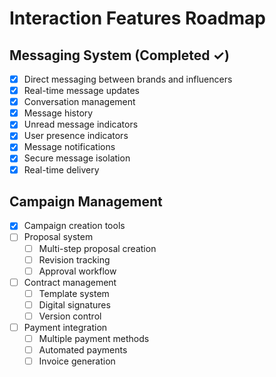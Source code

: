 # Interaction Features Roadmap

## Messaging System (Completed ✓)
- [x] Direct messaging between brands and influencers
- [x] Real-time message updates
- [x] Conversation management
- [x] Message history
- [x] Unread message indicators
- [x] User presence indicators
- [x] Message notifications
- [x] Secure message isolation
- [x] Real-time delivery

## Campaign Management
- [x] Campaign creation tools
- [ ] Proposal system
  - [ ] Multi-step proposal creation
  - [ ] Revision tracking
  - [ ] Approval workflow
- [ ] Contract management
  - [ ] Template system
  - [ ] Digital signatures
  - [ ] Version control
- [ ] Payment integration
  - [ ] Multiple payment methods
  - [ ] Automated payments
  - [ ] Invoice generation